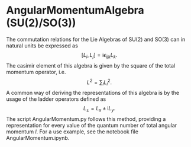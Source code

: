 # AngularMomentumAlgebra (SU(2)/SO(3))
The commutation relations for the Lie Algebras of SU(2) and SO(3) can in natural units be expressed as 
$$ [L_i, L_j] = \mathrm{i}\epsilon_{ijk}L_k.$$
The casimir element of this algebra is given by the square of the total momentum operator, i.e.
$$L^2 = \sum_i L_i^2.$$
A common way of deriving the representations of this algebra is by the usage of the ladder operators defined as 
$$L_\pm = L_x\pm\mathrm{i}L_y.$$
The script AngularMomentum.py follows this method, providing a representation for every value of the quantum number of total angular momentum $l$. For a use example, see the notebook file AngularMomentum.ipynb.
